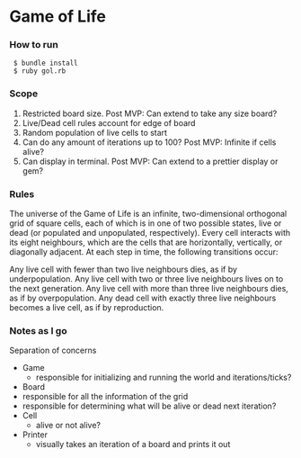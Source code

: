 # Game of Life

### How to run
```
 $ bundle install
 $ ruby gol.rb
```

### Scope
1. Restricted board size.  Post MVP: Can extend to take any size board?
2. Live/Dead cell rules account for edge of board
3. Random population of live cells to start
4. Can do any amount of iterations up to 100? Post MVP: Infinite if cells alive?
5. Can display in terminal.  Post MVP: Can extend to a prettier display or gem?

### Rules
The universe of the Game of Life is an infinite, two-dimensional orthogonal grid of square cells, each of which is in one of two possible states, live or dead (or populated and unpopulated, respectively). Every cell interacts with its eight neighbours, which are the cells that are horizontally, vertically, or diagonally adjacent. At each step in time, the following transitions occur:

Any live cell with fewer than two live neighbours dies, as if by underpopulation.
Any live cell with two or three live neighbours lives on to the next generation.
Any live cell with more than three live neighbours dies, as if by overpopulation.
Any dead cell with exactly three live neighbours becomes a live cell, as if by reproduction.

### Notes as I go
Separation of concerns
* Game
  * responsible for initializing and running the world and iterations/ticks?
* Board
 * responsible for all the information of the grid
 * responsible for determining what will be alive or dead next iteration?
* Cell
  * alive or not alive?
* Printer
  * visually takes an iteration of a board and prints it out

